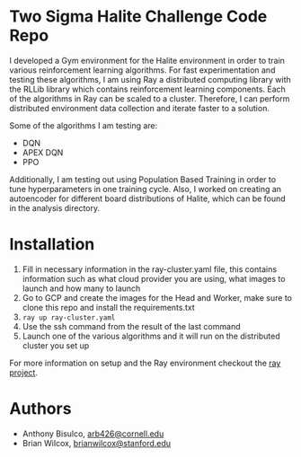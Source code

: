 # Two Sigma Halite Challenge Code Repo

I developed a Gym environment for the Halite environment in order to train various reinforcement learning algorithms. For fast experimentation and testing these algorithms, I am using Ray a distributed computing library with the RLLib library which contains reinforcement learning components. Each of the algorithms in Ray can be scaled to a cluster. Therefore, I can perform distributed environment data collection and iterate faster to a solution.   

Some of the algorithms I am testing are:  
- DQN
- APEX DQN
- PPO

Additionally, I am testing out using Population Based Training in order to tune hyperparameters in one training cycle.  Also, I worked on creating an autoencoder for different board distributions of Halite, which can be found in the analysis directory. 


# Installation
1) Fill in necessary information in the ray-cluster.yaml file, this contains information such as what cloud provider you are using, what images to launch and how many to launch
2) Go to GCP and create the images for the Head and Worker, make sure to clone this repo and install the requirements.txt
3) `ray up ray-cluster.yaml`
4) Use the ssh command from the result of the last command
5) Launch one of the various algorithms and it will run on the distributed cluster you set up  

For more information on setup and the Ray environment checkout the [ray project](https://github.com/ray-project/ray).

# Authors
- Anthony Bisulco, arb426@cornell.edu
- Brian Wilcox, brianwilcox@stanford.edu
